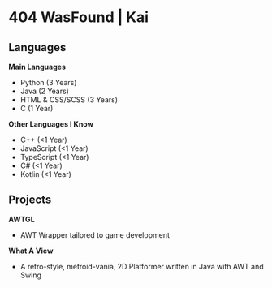 # 404 WasFound | Kai

## Languages

**Main Languages**
- Python (3 Years)
- Java (2 Years)
- HTML & CSS/SCSS (3 Years)
- C (1 Year)

**Other Languages I Know**
- C++ (<1 Year)
- JavaScript (<1 Year)
- TypeScript (<1 Year)
- C# (<1 Year)
- Kotlin (<1 Year)

## Projects

**AWTGL**
- AWT Wrapper tailored to game development

**What A View**
- A retro-style, metroid-vania, 2D Platformer written in Java with AWT and Swing
